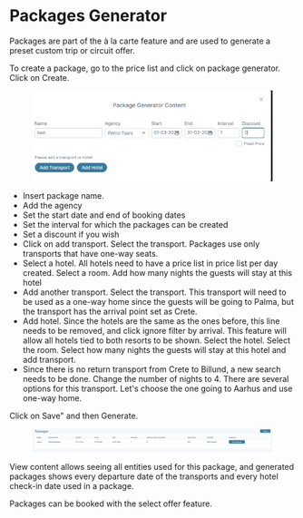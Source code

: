 # Packages Generator

Packages are part of the à la carte feature and are used to generate a preset custom trip or circuit offer.&#x20;

To create a package, go to the price list and click on package generator. Click on Create.&#x20;

<figure><img src=".gitbook/assets/image (59) (1).png" alt=""><figcaption></figcaption></figure>

* Insert package name.&#x20;
* Add the agency
* Set the start date and end of booking dates
* Set the interval for which the packages can be created
* Set a discount if you wish
* Click on add transport. Select the transport. Packages use only transports that have one-way seats.&#x20;
* Select a hotel. All hotels need to have a price list in price list per day created. Select a room. Add how many nights the guests will stay at this hotel&#x20;
* Add another transport. Select the transport. This transport will need to be used as a one-way home since the guests will be going to Palma, but the transport has the arrival point set as Crete.&#x20;
* Add hotel. Since the hotels are the same as the ones before, this line needs to be removed, and click ignore filter by arrival. This feature will allow all hotels tied to both resorts to be shown. Select the hotel. Select the room. Select how many nights the guests will stay at this hotel and add transport.&#x20;
* Since there is no return transport from Crete to Billund, a new search needs to be done. Change the number of nights to 4. There are several options for this transport. Let's choose the one going to Aarhus and use one-way home.&#x20;

Click on Save" and then Generate.&#x20;

<figure><img src=".gitbook/assets/image (61) (1).png" alt=""><figcaption></figcaption></figure>

View content allows seeing all entities used for this package, and generated packages shows every departure date of the transports and every hotel check-in date used in a package.&#x20;

Packages can be booked with the select offer feature.
